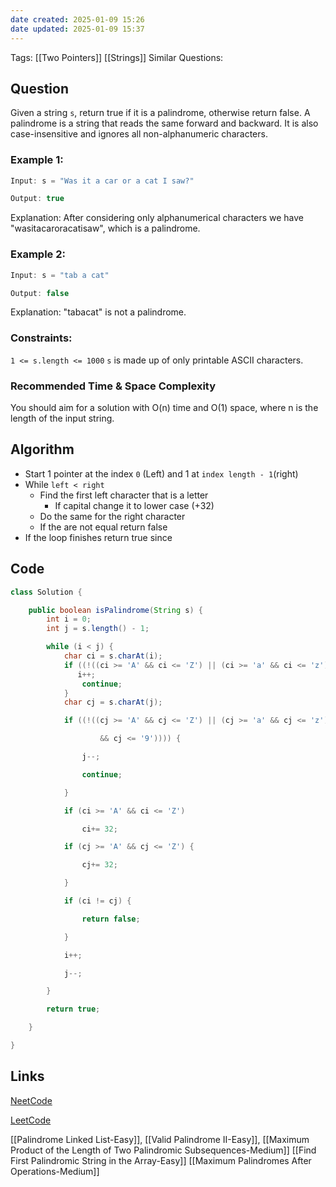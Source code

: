 ```yaml
---
date created: 2025-01-09 15:26
date updated: 2025-01-09 15:37
---
```


Tags: [[Two Pointers]] [[Strings]]
Similar Questions: 
## Question

Given a string `s`, return true if it is a palindrome, otherwise return false.
A palindrome is a string that reads the same forward and backward. It is also case-insensitive and ignores all non-alphanumeric characters.

### Example 1:

```java
Input: s = "Was it a car or a cat I saw?"

Output: true

```

Explanation: After considering only alphanumerical characters we have "wasitacaroracatisaw", which is a palindrome.

### Example 2:

```java
Input: s = "tab a cat"

Output: false

```

Explanation: "tabacat" is not a palindrome.

### Constraints:

`1 <= s.length <= 1000`
`s` is made up of only printable ASCII characters.

### Recommended Time & Space Complexity

You should aim for a solution with O(n) time and O(1) space, where n is the length of the input string.

## Algorithm

- Start 1 pointer at the index `0` (Left) and 1 at `index length - 1`(right)
- While `left < right`
  - Find the first left character that is a letter
    - If capital change it to lower case (+32)
  - Do the same for the right character
  - If the are not equal return false
- If the loop finishes return true since

## Code

```java
class Solution {

    public boolean isPalindrome(String s) {
        int i = 0;
        int j = s.length() - 1;

        while (i < j) {
            char ci = s.charAt(i);
            if ((!((ci >= 'A' && ci <= 'Z') || (ci >= 'a' && ci <= 'z') || (ci >= '0' && ci <= '9')))) {
               i++;
                continue;
            }
            char cj = s.charAt(j);

            if ((!((cj >= 'A' && cj <= 'Z') || (cj >= 'a' && cj <= 'z') || (cj >= '0'

                    && cj <= '9')))) {

                j--;

                continue;

            }

            if (ci >= 'A' && ci <= 'Z')

                ci+= 32;

            if (cj >= 'A' && cj <= 'Z') {

                cj+= 32;

            }

            if (ci != cj) {

                return false;

            }

            i++;

            j--;

        }

        return true;

    }

}
```

## Links

[NeetCode](https://neetcode.io/problems/is-palindrome)

[LeetCode](https://leetcode.com/problems/valid-palindrome/description/)



[[Palindrome Linked List-Easy]], 
[[Valid Palindrome II-Easy]], 
[[Maximum Product of the Length of Two Palindromic Subsequences-Medium]]
[[Find First Palindromic String in the Array-Easy]]
[[Maximum Palindromes After Operations-Medium]]